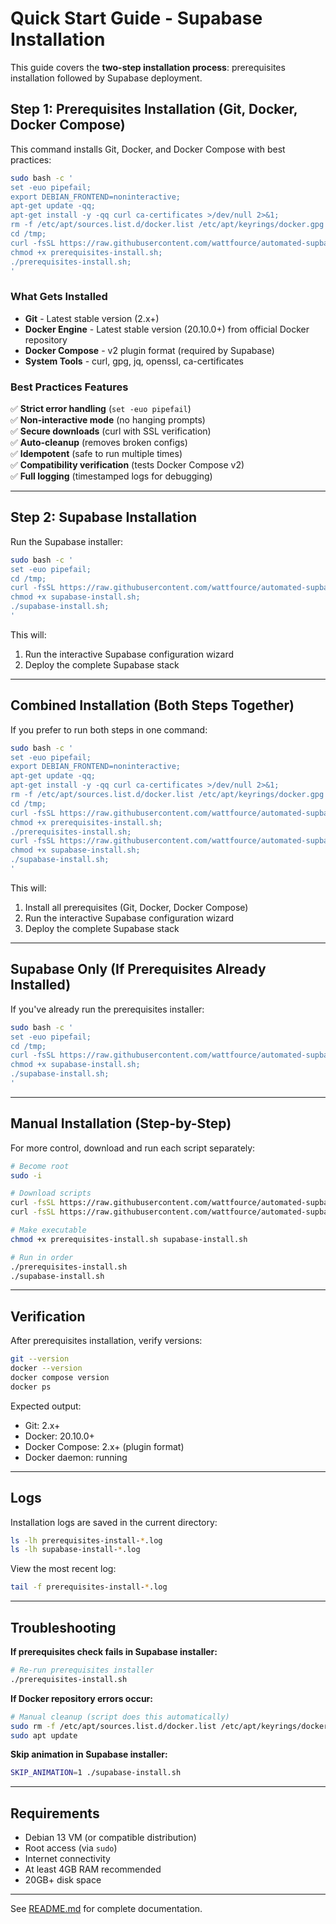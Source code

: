 # Quick Start Guide - Supabase Installation

This guide covers the **two-step installation process**: prerequisites installation followed by Supabase deployment.

## Step 1: Prerequisites Installation (Git, Docker, Docker Compose)

This command installs Git, Docker, and Docker Compose with best practices:

```bash
sudo bash -c '
set -euo pipefail;
export DEBIAN_FRONTEND=noninteractive;
apt-get update -qq;
apt-get install -y -qq curl ca-certificates >/dev/null 2>&1;
rm -f /etc/apt/sources.list.d/docker.list /etc/apt/keyrings/docker.gpg 2>/dev/null || true;
cd /tmp;
curl -fsSL https://raw.githubusercontent.com/wattfource/automated-supbase-install-unraid/main/prerequisites-install.sh -o prerequisites-install.sh;
chmod +x prerequisites-install.sh;
./prerequisites-install.sh;
'
```

### What Gets Installed

- **Git** - Latest stable version (2.x+)
- **Docker Engine** - Latest stable version (20.10.0+) from official Docker repository
- **Docker Compose** - v2 plugin format (required by Supabase)
- **System Tools** - curl, gpg, jq, openssl, ca-certificates

### Best Practices Features

✅ **Strict error handling** (`set -euo pipefail`)  
✅ **Non-interactive mode** (no hanging prompts)  
✅ **Secure downloads** (curl with SSL verification)  
✅ **Auto-cleanup** (removes broken configs)  
✅ **Idempotent** (safe to run multiple times)  
✅ **Compatibility verification** (tests Docker Compose v2)  
✅ **Full logging** (timestamped logs for debugging)  

---

## Step 2: Supabase Installation

Run the Supabase installer:

```bash
sudo bash -c '
set -euo pipefail;
cd /tmp;
curl -fsSL https://raw.githubusercontent.com/wattfource/automated-supbase-install-unraid/main/supabase-install.sh -o supabase-install.sh;
chmod +x supabase-install.sh;
./supabase-install.sh;
'
```

This will:
1. Run the interactive Supabase configuration wizard
2. Deploy the complete Supabase stack

---

## Combined Installation (Both Steps Together)

If you prefer to run both steps in one command:

```bash
sudo bash -c '
set -euo pipefail;
export DEBIAN_FRONTEND=noninteractive;
apt-get update -qq;
apt-get install -y -qq curl ca-certificates >/dev/null 2>&1;
rm -f /etc/apt/sources.list.d/docker.list /etc/apt/keyrings/docker.gpg 2>/dev/null || true;
cd /tmp;
curl -fsSL https://raw.githubusercontent.com/wattfource/automated-supbase-install-unraid/main/prerequisites-install.sh -o prerequisites-install.sh;
chmod +x prerequisites-install.sh;
./prerequisites-install.sh;
curl -fsSL https://raw.githubusercontent.com/wattfource/automated-supbase-install-unraid/main/supabase-install.sh -o supabase-install.sh;
chmod +x supabase-install.sh;
./supabase-install.sh;
'
```

This will:
1. Install all prerequisites (Git, Docker, Docker Compose)
2. Run the interactive Supabase configuration wizard
3. Deploy the complete Supabase stack

---

## Supabase Only (If Prerequisites Already Installed)

If you've already run the prerequisites installer:

```bash
sudo bash -c '
set -euo pipefail;
cd /tmp;
curl -fsSL https://raw.githubusercontent.com/wattfource/automated-supbase-install-unraid/main/supabase-install.sh -o supabase-install.sh;
chmod +x supabase-install.sh;
./supabase-install.sh;
'
```

---

## Manual Installation (Step-by-Step)

For more control, download and run each script separately:

```bash
# Become root
sudo -i

# Download scripts
curl -fsSL https://raw.githubusercontent.com/wattfource/automated-supbase-install-unraid/main/prerequisites-install.sh -o prerequisites-install.sh
curl -fsSL https://raw.githubusercontent.com/wattfource/automated-supbase-install-unraid/main/supabase-install.sh -o supabase-install.sh

# Make executable
chmod +x prerequisites-install.sh supabase-install.sh

# Run in order
./prerequisites-install.sh
./supabase-install.sh
```

---

## Verification

After prerequisites installation, verify versions:

```bash
git --version
docker --version
docker compose version
docker ps
```

Expected output:
- Git: 2.x+
- Docker: 20.10.0+
- Docker Compose: 2.x+ (plugin format)
- Docker daemon: running

---

## Logs

Installation logs are saved in the current directory:

```bash
ls -lh prerequisites-install-*.log
ls -lh supabase-install-*.log
```

View the most recent log:

```bash
tail -f prerequisites-install-*.log
```

---

## Troubleshooting

**If prerequisites check fails in Supabase installer:**
```bash
# Re-run prerequisites installer
./prerequisites-install.sh
```

**If Docker repository errors occur:**
```bash
# Manual cleanup (script does this automatically)
sudo rm -f /etc/apt/sources.list.d/docker.list /etc/apt/keyrings/docker.gpg
sudo apt update
```

**Skip animation in Supabase installer:**
```bash
SKIP_ANIMATION=1 ./supabase-install.sh
```

---

## Requirements

- Debian 13 VM (or compatible distribution)
- Root access (via `sudo`)
- Internet connectivity
- At least 4GB RAM recommended
- 20GB+ disk space

---

See [README.md](README.md) for complete documentation.

